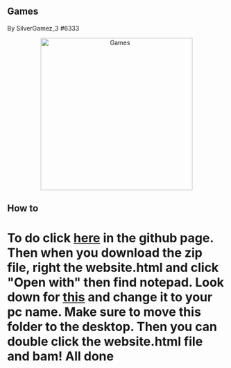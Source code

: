 ## Games
By SilverGamez_3 #6333
<p align="center">
  <img src="https://media.kasperskydaily.com/wp-content/uploads/sites/102/2020/02/20012417/game-ratings-featured.jpg" width="350" title="Games">
</p>

## How to

# To do click [here](https://cdn.discordapp.com/attachments/848329676053020672/848487409116643348/unknown.png) in the github page. Then when you download the zip file, right the website.html and click "Open with" then find notepad. Look down for [this](https://cdn.discordapp.com/attachments/848329676053020672/848487654466912276/unknown.png) and change it to your pc name. Make sure to move this folder to the desktop. Then you can double click the website.html file and bam! All  done
